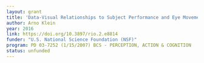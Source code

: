 ```yaml
---
layout: grant
title: 'Data-Visual Relationships to Subject Performance and Eye Movements'
author: Arno Klein
year: 2016
link: https://doi.org/10.3897/rio.2.e8814
funder: "U.S. National Science Foundation (NSF)"
program: PD 03-7252 (1/15/2007) BCS - PERCEPTION, ACTION & COGNITION
status: unfunded
---
```

